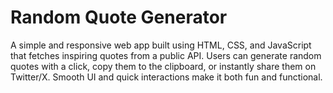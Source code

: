 # Random Quote Generator
A simple and responsive web app built using HTML, CSS, and JavaScript that fetches inspiring quotes from a public API. 
Users can generate random quotes with a click, copy them to the clipboard, or instantly share them on Twitter/X. Smooth UI and quick interactions make it both fun and functional.
